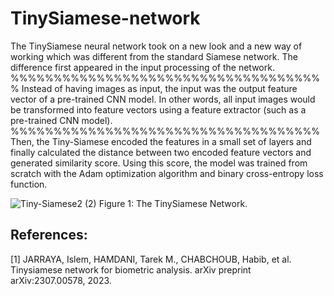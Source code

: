 # TinySiamese-network
The TinySiamese neural network took on a new look and a new way of working which was different from the standard Siamese network. The difference first appeared in the input processing of the network. 
%%%%%%%%%%%%%%%%%%%%%%%%%%%%%%%%%%%%%
Instead of having images as input, the input was the output feature vector of a pre-trained CNN model. In other words, all input images would be transformed into feature vectors using a feature extractor (such as a pre-trained CNN model).
%%%%%%%%%%%%%%%%%%%%%%%%%%%%%%%%%%%%
Then, the Tiny-Siamese encoded the features in a small set of layers and finally calculated the distance between two encoded feature vectors and generated similarity score. Using this score, the model was trained from scratch with the Adam optimization algorithm and binary cross-entropy loss function.

![Tiny-Siamese2 (2)](https://github.com/Islem-Jarraya/TinySiamese-network/assets/79153028/d3774b70-9163-4e1b-9b98-b45a046b1135)
Figure 1: The TinySiamese Network.


## References:
[1] JARRAYA, Islem, HAMDANI, Tarek M., CHABCHOUB, Habib, et al. Tinysiamese network for biometric analysis. arXiv preprint arXiv:2307.00578, 2023.
